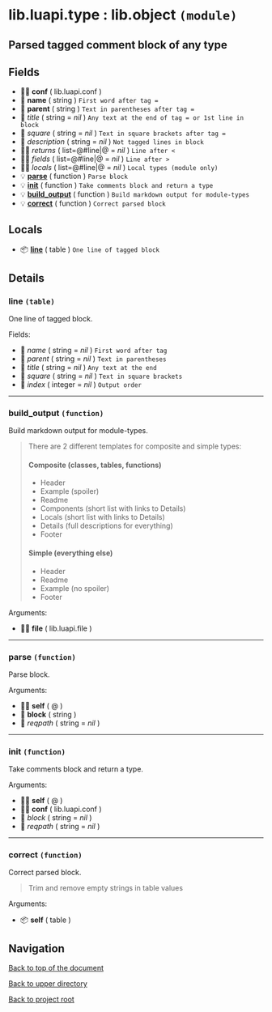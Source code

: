 # lib.luapi.type : lib.object `(module)`

## Parsed tagged comment block of any type

## Fields

+ 👨‍👦 **conf** ( lib.luapi.conf )
+ 📝 **name** ( string )
	`First word after tag =`
+ 📝 **parent** ( string )
	`Text in parentheses after tag =`
+ 📝 _title_ ( string = *nil* )
	`Any text at the end of tag = or 1st line in block`
+ 📝 _square_ ( string = *nil* )
	`Text in square brackets after tag =`
+ 📝 _description_ ( string = *nil* )
	`Not tagged lines in block`
+ 👨‍👦 _returns_ ( list=@#line|@ = *nil* )
	`Line after <`
+ 👨‍👦 _fields_ ( list=@#line|@ = *nil* )
	`Line after >`
+ 👨‍👦 _locals_ ( list=@#line|@ = *nil* )
	`Local types (module only)`
+ 💡 **[parse][@:parse]** ( function )
	`Parse block`
+ 💡 **[init][@:init]** ( function )
	`Take comments block and return a type`
+ 💡 **[build_output][@:build_output]** ( function )
	`Build markdown output for module-types`
+ 💡 **[correct][@:correct]** ( function )
	`Correct parsed block`

## Locals

+ 📦 **[line][@:line]** ( table )
	`One line of tagged block`

## Details

### line `(table)`

One line of tagged block.

Fields:

+ 📝 _name_ ( string = *nil* )
	`First word after tag`
+ 📝 _parent_ ( string = *nil* )
	`Text in parentheses`
+ 📝 _title_ ( string = *nil* )
	`Any text at the end`
+ 📝 _square_ ( string = *nil* )
	`Text in square brackets`
+ 🧮 _index_ ( integer = *nil* )
	`Output order`

---

### build_output `(function)`

Build markdown output for module-types.

> There are 2 different templates for composite and simple types:
>
> #### Composite (classes, tables, functions)
>
> + Header
> + Example    (spoiler)
> + Readme
> + Components (short list with links to Details)
> + Locals     (short list with links to Details)
> + Details    (full descriptions for everything)
> + Footer
>
> #### Simple (everything else)
>
> + Header
> + Readme
> + Example   (no spoiler)
> + Footer

Arguments:

+ 👨‍👦 **file** ( lib.luapi.file )

---

### parse `(function)`

Parse block.

Arguments:

+ 👨‍👦 **self** ( @ )
+ 📝 **block** ( string )
+ 📝 _reqpath_ ( string = *nil* )

---

### init `(function)`

Take comments block and return a type.

Arguments:

+ 👨‍👦 **self** ( @ )
+ 👨‍👦 **conf** ( lib.luapi.conf )
+ 📝 _block_ ( string = *nil* )
+ 📝 _reqpath_ ( string = *nil* )

---

### correct `(function)`

Correct parsed block.

> Trim and remove empty strings in table values

Arguments:

+ 📦 **self** ( table )

## Navigation

[Back to top of the document](#libluapitype--libobject-module)

[Back to upper directory](..)

[Back to project root](/../..)

[@:parse]: #parse-function
[@]: #libluapitype--libobject-module
[@:build_output]: #build_output-function
[@:init]: #init-function
[@:correct]: #correct-function
[@:line]: #line-table
